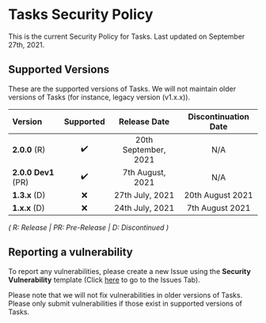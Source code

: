 # Tasks Security Policy

This is the current Security Policy for Tasks. Last updated on September 27th, 2021.

## Supported Versions

These are the supported versions of Tasks. We will not maintain older versions of Tasks (for instance, legacy version (v1.x.x)).

| Version         | Supported          | Release Date     | Discontinuation Date |
| :-------------- | :----------------: | :--------------: | :------------------: |
| **2.0.0** (R)   | ✔️                 | 20th September, 2021 | N/A              |
| **2.0.0 Dev1** (PR)| :heavy_check_mark: | 7th August, 2021  | N/A       |
| **1.3.x** (D)   | :x:                | 27th July, 2021  | 20th August 2021     |
| **1.x.x** (D)   | :x:                | 24th July, 2021  | 7th August 2021      |

<i>( R: Release | PR: Pre-Release | D: Discontinued )</i>

<h2>Reporting a vulnerability</h2>

To report any vulnerabilities, please create a new Issue using the <strong>Security Vulnerability</strong> template (Click <a href="https://github.com/LiteTools/Tasks/issues">here</a> to go to the Issues Tab).

Please note that we will not fix vulnerabilities in older versions of Tasks. Please only submit vulnerabilities if those exist in supported versions of Tasks.


